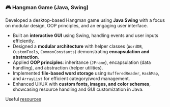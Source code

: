 ### 🎮 Hangman Game (Java, Swing)  
Developed a desktop-based Hangman game using **Java Swing** with a focus on modular design, OOP principles, and an engaging user interface.  

- Built an **interactive GUI** using Swing, handling events and user inputs efficiently.  
- Designed a **modular architecture** with helper classes (`WordDB`, `CustomTools`, `CommonConstants`) demonstrating **encapsulation and abstraction**.  
- Applied **OOP principles**: inheritance (`JFrame`), encapsulation (data handling), and abstraction (helper utilities).  
- Implemented **file-based word storage** using `BufferedReader`, `HashMap`, and `ArrayList` for efficient category/word management.  
- Enhanced UI/UX with **custom fonts, images, and color schemes**, showcasing resource handling and GUI customization in Java.  


Useful [resources](https://www.youtube.com/watch?v=ydSJrHUhbOw&t=12219s)
